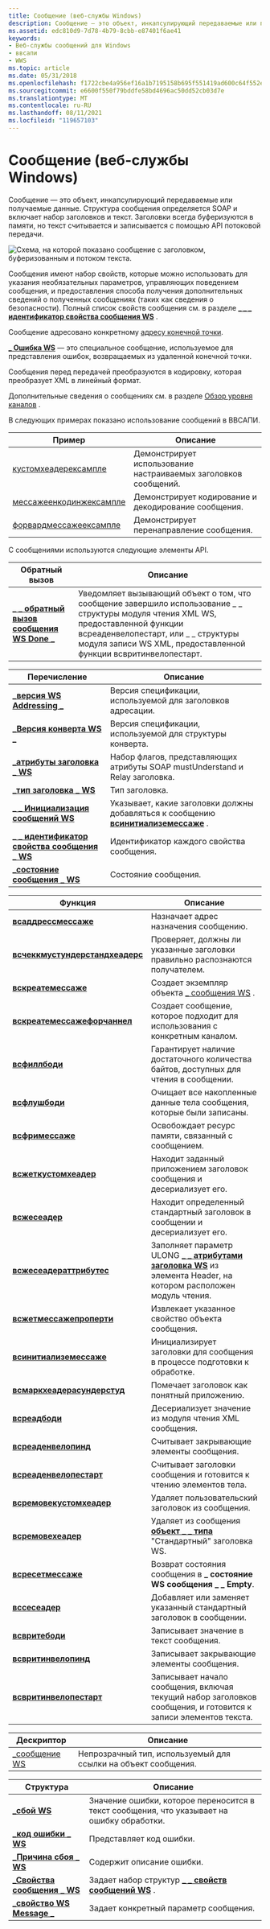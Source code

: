 ```yaml
---
title: Сообщение (веб-службы Windows)
description: Сообщение — это объект, инкапсулирующий передаваемые или получаемые данные.
ms.assetid: edc810d9-7d78-4b79-8cbb-e87401f6ae41
keywords:
- Веб-службы сообщений для Windows
- ввсапи
- WWS
ms.topic: article
ms.date: 05/31/2018
ms.openlocfilehash: f1722cbe4a956ef16a1b7195158b695f551419ad600c64f552e92700d3e4ee57
ms.sourcegitcommit: e6600f550f79bddfe58bd4696ac50dd52cb03d7e
ms.translationtype: MT
ms.contentlocale: ru-RU
ms.lasthandoff: 08/11/2021
ms.locfileid: "119657103"
---
```

# <a name="message-windows-web-services"></a>Сообщение (веб-службы Windows)

Сообщение — это объект, инкапсулирующий передаваемые или получаемые данные. Структура сообщения определяется SOAP и включает набор заголовков и текст. Заголовки всегда буферизуются в памяти, но текст считывается и записывается с помощью API потоковой передачи.

![Схема, на которой показано сообщение с заголовком, буферизованным и потоком текста.](images/messageenvelope.png)


Сообщения имеют набор свойств, которые можно использовать для указания необязательных параметров, управляющих поведением сообщения, и предоставления способа получения дополнительных сведений о полученных сообщениях (таких как сведения о безопасности). Полный список свойств сообщения см. в разделе [**\_ \_ \_ идентификатор свойства сообщения WS**](/windows/desktop/api/WebServices/ne-webservices-ws_message_property_id) .

Сообщение адресовано конкретному [адресу конечной точки](endpoint-address.md).

[**\_ Ошибка WS**](/windows/desktop/api/WebServices/ns-webservices-ws_fault) — это специальное сообщение, используемое для представления ошибок, возвращаемых из удаленной конечной точки.

Сообщения перед передачей преобразуются в кодировку, которая преобразует XML в линейный формат.

Дополнительные сведения о сообщениях см. в разделе [Обзор уровня каналов](channel-layer-overview.md) .

В следующих примерах показано использование сообщений в ВВСАПИ.

| Пример                                              | Описание                                  |
|------------------------------------------------------|----------------------------------------------|
| [кустомхеадерексампле](customheaderexample.md)       | Демонстрирует использование настраиваемых заголовков сообщений.    |
| [мессажеенкодинжексампле](messageencodingexample.md) | Демонстрирует кодирование и декодирование сообщения. |
| [форвардмессажеексампле](forwardmessageexample.md)   | Демонстрирует перенаправление сообщения.            |



 

С сообщениями используются следующие элементы API.

| Обратный вызов                                                        | Описание                                                                                                                                                                                                                              |
|-----------------------------------------------------------------|------------------------------------------------------------------------------------------------------------------------------------------------------------------------------------------------------------------------------------------|
| [**\_ \_ обратный вызов сообщения WS Done \_**](/windows/desktop/api/WebServices/nc-webservices-ws_message_done_callback) | Уведомляет вызывающий объект о том, что сообщение завершило использование \_ \_ структуры модуля чтения XML WS, предоставленной функции всреаденвелопестарт, или \_ \_ структуры модуля записи WS XML, предоставленной функции всвритинвелопестарт. |



 



| Перечисление                                                      | Описание                                                                                              |
|------------------------------------------------------------------|----------------------------------------------------------------------------------------------------------|
| [**\_версия WS Addressing \_**](/windows/desktop/api/WebServices/ne-webservices-ws_addressing_version)         | Версия спецификации, используемой для заголовков адресации.                                        |
| [**\_Версия конверта WS \_**](/windows/desktop/api/WebServices/ne-webservices-ws_envelope_version)             | Версия спецификации, используемой для структуры конверта.                                        |
| [**\_атрибуты заголовка \_ WS**](/windows/win32/api/webservices/ne-webservices-ws_xml_text_type)           | Набор флагов, представляющих атрибуты SOAP mustUnderstand и Relay заголовка.                    |
| [**\_тип заголовка \_ WS**](/windows/desktop/api/WebServices/ne-webservices-ws_header_type)                       | Тип заголовка.                                                                                  |
| [**\_ \_ Инициализация сообщений WS**](/windows/desktop/api/WebServices/ne-webservices-ws_message_initialization) | Указывает, какие заголовки должны добавляться к сообщению [**всинитиализемессаже**](/windows/desktop/api/WebServices/nf-webservices-wsinitializemessage) . |
| [**\_ \_ идентификатор свойства сообщения \_ WS**](/windows/desktop/api/WebServices/ne-webservices-ws_message_property_id)      | Идентификатор каждого свойства сообщения.                                                                         |
| [**\_состояние сообщения \_ WS**](/windows/desktop/api/WebServices/ne-webservices-ws_message_state)                   | Состояние сообщения.                                                                                |



 



| Функция                                                             | Описание                                                                                                                                            |
|----------------------------------------------------------------------|--------------------------------------------------------------------------------------------------------------------------------------------------------|
| [**всаддрессмессаже**](/windows/desktop/api/WebServices/nf-webservices-wsaddressmessage)                         | Назначает адрес назначения сообщению.                                                                                                            |
| [**всчеккмустундерстандхеадерс**](/windows/desktop/api/WebServices/nf-webservices-wscheckmustunderstandheaders) | Проверяет, должны ли указанные заголовки правильно распознаются получателем.                                                                         |
| [**вскреатемессаже**](/windows/desktop/api/WebServices/nf-webservices-wscreatemessage)                           | Создает экземпляр объекта [ \_ сообщения WS](ws-message.md) .                                                                                         |
| [**вскреатемессажефорчаннел**](/windows/desktop/api/WebServices/nf-webservices-wscreatemessageforchannel)       | Создает сообщение, которое подходит для использования с конкретным каналом.                                                                                 |
| [**всфиллбоди**](/windows/desktop/api/WebServices/nf-webservices-wsfillbody)                                     | Гарантирует наличие достаточного количества байтов, доступных для чтения в сообщении.                                                                |
| [**всфлушбоди**](/windows/desktop/api/WebServices/nf-webservices-wsflushbody)                                   | Очищает все накопленные данные тела сообщения, которые были записаны.                                                                                       |
| [**всфримессаже**](/windows/desktop/api/WebServices/nf-webservices-wsfreemessage)                               | Освобождает ресурс памяти, связанный с сообщением.                                                                                                |
| [**всжеткустомхеадер**](/windows/desktop/api/WebServices/nf-webservices-wsgetcustomheader)                       | Находит заданный приложением заголовок сообщения и десериализует его.                                                                               |
| [**всжесеадер**](/windows/desktop/api/WebServices/nf-webservices-wsgetheader)                                   | Находит определенный стандартный заголовок в сообщении и десериализует его.                                                                                 |
| [**всжесеадераттрибутес**](/windows/desktop/api/WebServices/nf-webservices-wsgetheaderattributes)               | Заполняет параметр ULONG [**\_ \_ атрибутами заголовка WS**](/windows/win32/api/webservices/ne-webservices-ws_xml_text_type) из элемента Header, на котором расположен модуль чтения. |
| [**всжетмессажепроперти**](/windows/desktop/api/WebServices/nf-webservices-wsgetmessageproperty)                 | Извлекает указанное свойство объекта сообщения.                                                                                                         |
| [**всинитиализемессаже**](/windows/desktop/api/WebServices/nf-webservices-wsinitializemessage)                   | Инициализирует заголовки для сообщения в процессе подготовки к обработке.                                                                                 |
| [**всмаркхеадерасундерстуд**](/windows/desktop/api/WebServices/nf-webservices-wsmarkheaderasunderstood)         | Помечает заголовок как понятный приложению.                                                                                                       |
| [**всреадбоди**](/windows/desktop/api/WebServices/nf-webservices-wsreadbody)                                     | Десериализует значение из модуля чтения XML сообщения.                                                                                               |
| [**всреаденвелопинд**](/windows/desktop/api/WebServices/nf-webservices-wsreadenvelopeend)                       | Считывает закрывающие элементы сообщения.                                                                                                               |
| [**всреаденвелопестарт**](/windows/desktop/api/WebServices/nf-webservices-wsreadenvelopestart)                   | Считывает заголовки сообщения и готовится к чтению элементов тела.                                                                               |
| [**всремовекустомхеадер**](/windows/desktop/api/WebServices/nf-webservices-wsremovecustomheader)                 | Удаляет пользовательский заголовок из сообщения.                                                                                                              |
| [**всремовехеадер**](/windows/desktop/api/WebServices/nf-webservices-wsremoveheader)                             | Удаляет из сообщения [**объект \_ \_ типа**](/windows/desktop/api/WebServices/ne-webservices-ws_header_type) "Стандартный" заголовка WS.                                                                 |
| [**всресетмессаже**](/windows/desktop/api/WebServices/nf-webservices-wsresetmessage)                             | Возврат состояния сообщения в **\_ состояние WS сообщения \_ \_ Empty**.                                                                                          |
| [**вссесеадер**](/windows/desktop/api/WebServices/nf-webservices-wssetheader)                                   | Добавляет или заменяет указанный стандартный заголовок в сообщении.                                                                                         |
| [**всвритебоди**](/windows/desktop/api/WebServices/nf-webservices-wswritebody)                                   | Записывает значение в текст сообщения.                                                                                                               |
| [**всвритинвелопинд**](/windows/desktop/api/WebServices/nf-webservices-wswriteenvelopeend)                     | Записывает закрывающие элементы сообщения.                                                                                                              |
| [**всвритинвелопестарт**](/windows/desktop/api/WebServices/nf-webservices-wswriteenvelopestart)                 | Записывает начало сообщения, включая текущий набор заголовков сообщения, и готовится к записи элементов текста.                           |



 



| Дескриптор                        | Описание                                         |
|-------------------------------|-----------------------------------------------------|
| [\_сообщение WS](ws-message.md) | Непрозрачный тип, используемый для ссылки на объект сообщения. |



 



| Структура                                                | Описание                                                                          |
|----------------------------------------------------------|--------------------------------------------------------------------------------------|
| [**\_сбой WS**](/windows/desktop/api/WebServices/ns-webservices-ws_fault)                            | Значение ошибки, которое переносится в текст сообщения, что указывает на ошибку обработки. |
| [**\_код ошибки \_ WS**](/windows/desktop/api/WebServices/ns-webservices-ws_fault_code)                 | Представляет код ошибки.                                                             |
| [**\_Причина сбоя \_ WS**](/windows/desktop/api/WebServices/ns-webservices-ws_fault_reason)             | Содержит описание ошибки.                                                |
| [**\_Свойства сообщения \_ WS**](/windows/desktop/api/WebServices/ns-webservices-ws_message_properties) | Задает набор структур [**\_ \_ свойств сообщений WS**](/windows/desktop/api/WebServices/ns-webservices-ws_message_property) .  |
| [**\_свойство WS Message \_**](/windows/desktop/api/WebServices/ns-webservices-ws_message_property)     | Задает конкретный параметр сообщения.                                                |



 

 

 




